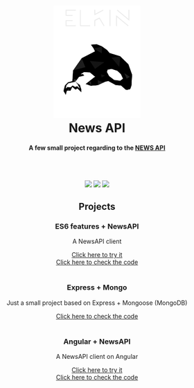 <h1 align="center">
  <br>
  <a href="https://github.com/elkinny">
    <img src="https://raw.githubusercontent.com/elkinny/Curriculum-Vitae/master/ekins_logo.png" alt="Elkin" width="200">
  </a>
  <br>
    News API
  <br>
</h1>

<h4 align="center"> A few small project regarding to the <a href="https://newsapi.org/">NEWS API</a></h4>

<br>
<br>
<p align="center">
    <img src="https://forthebadge.com/images/badges/built-with-love.svg">
    <img src="https://forthebadge.com/images/badges/fuck-it-ship-it.svg">
    <img src="https://forthebadge.com/images/badges/gluten-free.svg">
</p>

<h2 align="center">Projects</h2>
  <div align="center">
    <h3>ES6 features + NewsAPI</h3> <p>A NewsAPI client</p>
    <a href="https://elkinny.github.io/NewsAPI/news-app/index.html">Click here to try it</a>
    <br><a href="https://github.com/elkinny/NewsAPI/tree/master/news-app">Click here to check the code</a>
  </div>
  <br>
  <div align="center">
    <h3>Express + Mongo</h3> <p>Just a small project based on Express + Mongoose (MongoDB)</p>
    <a href="https://github.com/elkinny/NewsAPI/tree/master/news-api">Click here to check the code</a>
  </div>
  <br>
  <div align="center">
    <h3>Angular + NewsAPI</h3> <p>A NewsAPI client on Angular</p>
    <a href="https://elkinny.github.io/NewsAPI/news-ng/index.html">Click here to try it</a>
    <br><a href="https://github.com/elkinny/NewsAPI/tree/master/news-ng">Click here to check the code</a>
  </div>
